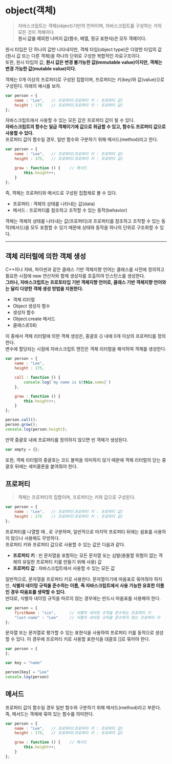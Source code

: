 # object(객체)
>자바스크립트는 객체(object)기반의 언어이며, 자바스크립트를 구성하는 거의 모든 것이 객체이다.  
>**원시 값을 제외한 나머지 값(함수, 배열, 정규 표현식)은 모두 객체이다.**

원시 타입은 단 하나의 값만 나타내지만, 객체 타임(object type)은 다양한 타입의 값(원시 값 또는 다른 객체)을 하나의 단위로 구성한 복합적인 자료구조이다.  
또한, 원시 타입의 값, **원시 값은 변경 불가능한 값(immutable value)이지만, 객체는 변경 가능한 값(mutable value)이다.**  

객체는 0개 이상의 프로퍼티로 구성된 집합이며, 프로퍼티는 키(key)와 값(value)으로 구성된다. 아래의 예시를 보자.
```javascript
var person = {
    name : "Loe",   // 프로퍼티(프로퍼티 키 : 프로퍼티 값)
    height : 175    // 프로퍼티(프로퍼티 키 : 프로퍼티 값)
};
```
자바스크립트에서 사용할 수 있는 모든 값은 프로퍼티 값이 될 수 있다.   
**자바스크립트의 함수는 일급 객체이기에 값으로 취급할 수 있고, 함수도 프로퍼티 값으로 사용할 수 있다.**  
프로퍼티 값이 함수일 경우, 일반 함수와 구분하기 위해 메서드(method)라고 한다.  

```javascript
var person = {
    name : "Lee",   // 프로퍼티(프로퍼티 키 : 프로퍼티 값)
    height : 175,   // 프로퍼티(프로퍼티 키 : 프로퍼티 값)

    grow : function () {    // 메서드
        this.height++;
    }
};
```
즉, 객체는 프로퍼티와 메서드로 구성된 집합체로 볼 수 있다.
- 프로퍼티 : 객체의 상태를 나타내는 값(data)
- 메서드 : 프로퍼티를 참조하고 조작할 수 있는 동작(behavior)

객체는 객체의 상태를 나타내는 값(프로퍼티)과 프로퍼티를 참조하고 조작할 수 있는 동작(메서드)을 모두 포함할 수 있기 때문에 상태와 동작을 하나의 단위로 구조화할 수 있다.  

---

## 객체 리터럴에 의한 객체 생성
C++이나 자바, 파이썬과 같은 클래스 기반 객체지향 언어는 클래스를 사전에 정의하고 필요한 시점에 new 연산자와 함께 생성자를 호출하여 인스턴스를 생성한다.  
**그러나, 자바스크립트는 프로토타입 기반 객체지향 언어로, 클래스 기반 객체지향 언어와는 달리 다양한 객체 생성 방법을 지원한다.**  
- 객체 리터럴
- Object 생성자 함수
- 생성자 함수
- Object.create 메서드
- 클래스(ES6)

이 중에서 객체 리터럴에 의한 객체 생성은, 중괄호 {} 내에 0개 이상의 프로퍼티를 정의한다.  
변수에 할당되는 시점에 자바스크립트 엔진은 객체 리터럴을 해석하여 객체를 생성한다.  
```javascript
var person = {
    name : "Lee",   
    height : 175,   

    call : function () {
        console.log(`my name is ${this.name}`)
    },

    grow : function () {
        this.height++;
    }
};

person.call();
person.grow();
console.log(person.height);
```

만약 중괄호 내에 프로퍼티를 정의하지 않으면 빈 객체가 생성된다. 
```javascript
var empty = {};
```
또한, 객체 리터럴의 중괄호는 코드 블럭을 의미하지 않기 때문에 객체 리터럴의 닫는 중괄호 뒤에는 세미콜론을 붙여줘야 한다.

## 프로퍼티
> 객체는 프로퍼티의 집합이며, 프로퍼티는 키와 값으로 구성된다.
```javascript
var person = {
    name : "Lee",   // 프로퍼티(프로퍼티 키 : 프로퍼티 값)
    height : 175    // 프로퍼티(프로퍼티 키 : 프로퍼티 값)
};
```
프로퍼티를 나열할 때 , 로 구분하며, 일반적으로 마지막 프로퍼티 뒤에는 쉼표를 사용하지 않으나 사용해도 무방하다.  
프로퍼티 키와 프로퍼티 값으로 사용할 수 있는 값은 다음과 같다.
- **프로퍼티 키** : 빈 문자열을 포함하는 모든 문자열 또는 심벌(충돌할 위험이 없는 객체의 유일한 프로퍼티 키를 만들기 위해 사용) 값
- **프로퍼티 값** : 자바스크립트에서 사용할 수 있는 모든 값

일반적으로, 문자열을 프로퍼티 키로 사용한다. 문자열이기에 따옴표로 묶어줘야 하지만, **식별자 네이밍 규칙을 준수하는 이름, 즉 자바스크립트에서 사용 가능한 유효한 이름인 경우 따옴표를 생략할 수 있다.**  
반대로, 식별자 네이밍 규칙을 따르지 않는 경우에는 반드시 따옴표를 사용해야 한다.  
```javascript
var person = {
    firstName : "sin",      // 식별자 네이밍 규칙을 준수하는 프로퍼티 키
    "last-name" : "Lee"     // 식별자 네이밍 규칙을 준수하지 않는 프로퍼티 키
};
```
문자열 또는 문자열로 평가할 수 있는 표현식을 사용하여 프로퍼티 키를 동적으로 생성할 수 있다. 이 경우에 프로퍼티 키로 사용할 표현식을 대괄호 []로 묶어야 한다.
```javascript
var person = {
};

var key = "name"

person[key] = "Lee"
console.log(person)
```

## 메서드
프로퍼티 값이 함수일 경우 일반 함수와 구분하기 위해 메서드(method)라고 부른다. 즉, 메서드는 객체에 묶여 있는 함수를 의미한다.
```javascript
var person = {
    name : "Lee",   // 프로퍼티(프로퍼티 키 : 프로퍼티 값)
    height : 175,   // 프로퍼티(프로퍼티 키 : 프로퍼티 값)

    grow : function () {    // 메서드
        this.height++;
    }
};
```
